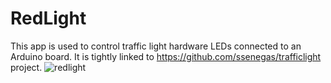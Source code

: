 # RedLight
This app is used to control traffic light hardware LEDs connected to an Arduino board. It is tightly linked to https://github.com/ssenegas/trafficlight project.
![redlight](https://github.com/ssenegas/RedLight/assets/9662172/290fe7f4-6f0e-47b5-9722-50c7af002c69)
